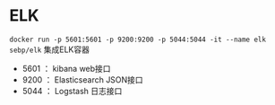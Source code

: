 # ELK

`docker run -p 5601:5601 -p 9200:9200 -p 5044:5044 -it --name elk sebp/elk` 集成ELK容器
* 5601 ： kibana web接口
* 9200 ： Elasticsearch JSON接口
* 5044 ： Logstash 日志接口
